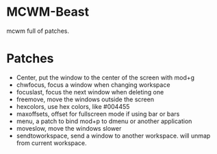 MCWM-Beast
==========

mcwm full of patches.

Patches
=======

- Center, put the window to the center of the screen with mod+g
- chwfocus, focus a window when changing workspace
- focuslast, focus the next window when deleting one
- freemove, move the windows outside the screen
- hexcolors, use hex colors, like #004455
- maxoffsets, offset for fullscreen mode if using bar or bars
- menu, a patch to bind mod+p to dmenu or another application
- moveslow, move the windows slower
- sendtoworkspace, send  a window to another workspace. will unmap from current workspace.
